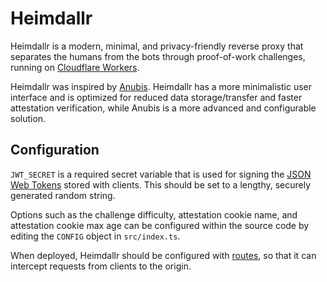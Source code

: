 # Heimdallr

Heimdallr is a modern, minimal, and privacy-friendly reverse proxy that separates the humans from the bots through proof-of-work challenges, running on [Cloudflare Workers](https://workers.cloudflare.com/).

Heimdallr was inspired by [Anubis](https://github.com/TecharoHQ/anubis). Heimdallr has a more minimalistic user interface and is optimized for reduced data storage/transfer and faster attestation verification, while Anubis is a more advanced and configurable solution.

## Configuration

`JWT_SECRET` is a required secret variable that is used for signing the [JSON Web Tokens](https://en.wikipedia.org/wiki/JSON_Web_Token) stored with clients. This should be set to a lengthy, securely generated random string.

Options such as the challenge difficulty, attestation cookie name, and attestation cookie max age can be configured within the source code by editing the `CONFIG` object in `src/index.ts`.

When deployed, Heimdallr should be configured with [routes](https://developers.cloudflare.com/workers/configuration/routing/routes/), so that it can intercept requests from clients to the origin.

